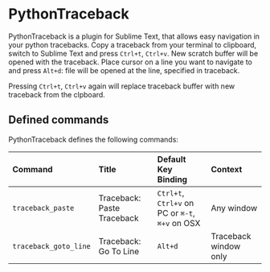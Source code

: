 PythonTraceback
===============

PythonTraceback is a plugin for Sublime Text, that allows easy navigation in
your python tracebacks.  Copy a traceback from your terminal to clipboard,
switch to Sublime Text and press `Ctrl+t`, `Ctrl+v`. New scratch buffer will be
opened with the traceback. Place cursor on a line you want to navigate to and
press `Alt+d`: file will be opened at the line, specified in traceback.

Pressing `Ctrl+t`, `Ctrl+v` again will replace traceback buffer with new
traceback from the clpboard.

Defined commands
----------------

PythonTraceback defines the following commands:

Command                 | Title                      | Default Key Binding                                 | Context
:-----------------------|:---------------------------|:----------------------------------------------------|:-------------------------------
`traceback_paste`       | Traceback: Paste Traceback | `Ctrl+t`, `Ctrl+v` on PC or `⌘-t`, `⌘+v` on OSX   | Any window
`traceback_goto_line`   | Traceback: Go To Line      | `Alt+d`                                             | Traceback window only
